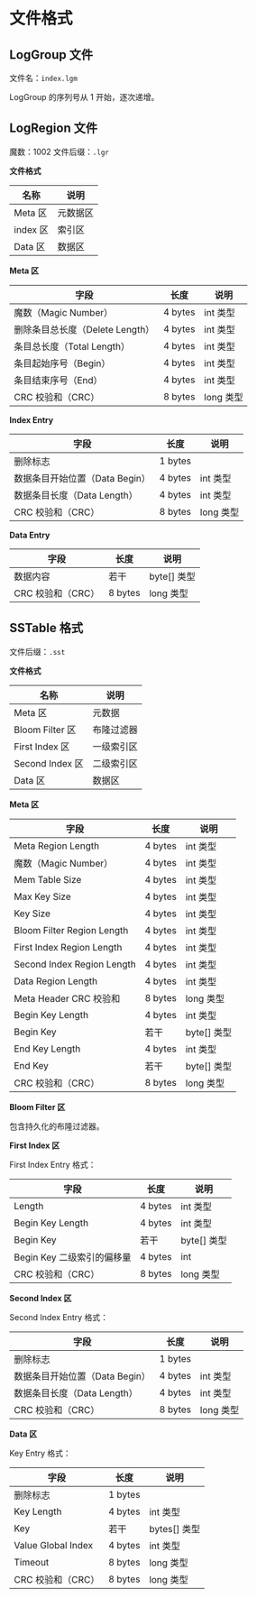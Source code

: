 # 文件格式

## LogGroup 文件

文件名：`index.lgm`

LogGroup 的序列号从 1 开始，逐次递增。

## LogRegion 文件

魔数：1002
文件后缀：`.lgr`

**文件格式**

| 名称     | 说明     |
| -------- | -------- |
| Meta 区  | 元数据区 |
| index 区 | 索引区   |
| Data 区  | 数据区   |

**Meta 区**

| 字段                            | 长度    | 说明      |
| ------------------------------- | ------- | --------- |
| 魔数（Magic Number）            | 4 bytes | int 类型  |
| 删除条目总长度（Delete Length） | 4 bytes | int 类型  |
| 条目总长度（Total Length）      | 4 bytes | int 类型  |
| 条目起始序号（Begin）           | 4 bytes | int 类型  |
| 条目结束序号（End）             | 4 bytes | int 类型  |
| CRC 校验和（CRC）               | 8 bytes | long 类型 |

**Index Entry**

| 字段                           | 长度    | 说明      |
| ------------------------------ | ------- | --------- |
| 删除标志                       | 1 bytes |           |
| 数据条目开始位置（Data Begin） | 4 bytes | int 类型  |
| 数据条目长度（Data Length）    | 4 bytes | int 类型  |
| CRC 校验和（CRC）              | 8 bytes | long 类型 |

**Data Entry**

| 字段              | 长度    | 说明        |
| ----------------- | ------- | ----------- |
| 数据内容          | 若干    | byte[] 类型 |
| CRC 校验和（CRC） | 8 bytes | long 类型   |

## SSTable 格式

文件后缀：`.sst`

**文件格式**

| 名称            | 说明       |
| --------------- | ---------- |
| Meta 区         | 元数据     |
| Bloom Filter 区 | 布隆过滤器 |
| First Index 区  | 一级索引区 |
| Second Index 区 | 二级索引区 |
| Data 区         | 数据区     |

**Meta 区**

| 字段                       | 长度    | 说明        |
| -------------------------- | ------- | ----------- |
| Meta Region Length         | 4 bytes | int 类型    |
| 魔数（Magic Number）       | 4 bytes | int 类型    |
| Mem Table Size             | 4 bytes | int 类型    |
| Max Key Size               | 4 bytes | int 类型    |
| Key Size                   | 4 bytes | int 类型    |
| Bloom Filter Region Length | 4 bytes | int 类型    |
| First Index Region Length  | 4 bytes | int 类型    |
| Second Index Region Length | 4 bytes | int 类型    |
| Data Region Length         | 4 bytes | int 类型    |
| Meta Header CRC 校验和     | 8 bytes | long 类型   |
| Begin Key Length           | 4 bytes | int 类型    |
| Begin Key                  | 若干    | byte[] 类型 |
| End Key Length             | 4 bytes | int 类型    |
| End Key                    | 若干    | byte[] 类型 |
| CRC 校验和（CRC）          | 8 bytes | long 类型   |

**Bloom Filter 区**

包含持久化的布隆过滤器。

**First Index 区**

First Index Entry 格式：

| 字段                       | 长度    | 说明        |
| -------------------------- | ------- | ----------- |
| Length                     | 4 bytes | int 类型    |
| Begin Key Length           | 4 bytes | int 类型    |
| Begin Key                  | 若干    | byte[] 类型 |
| Begin Key 二级索引的偏移量 | 4 bytes | int         |
| CRC 校验和（CRC）          | 8 bytes | long 类型   |

**Second Index 区**

Second Index Entry 格式：

| 字段                           | 长度    | 说明      |
| ------------------------------ | ------- | --------- |
| 删除标志                       | 1 bytes |           |
| 数据条目开始位置（Data Begin） | 4 bytes | int 类型  |
| 数据条目长度（Data Length）    | 4 bytes | int 类型  |
| CRC 校验和（CRC）              | 8 bytes | long 类型 |

**Data 区**

Key Entry 格式：

| 字段               | 长度    | 说明         |
| ------------------ | ------- | ------------ |
| 删除标志           | 1 bytes |              |
| Key Length         | 4 bytes | int 类型     |
| Key                | 若干    | bytes[] 类型 |
| Value Global Index | 4 bytes | int 类型     |
| Timeout            | 8 bytes | long 类型    |
| CRC 校验和（CRC）  | 8 bytes | long 类型    |
